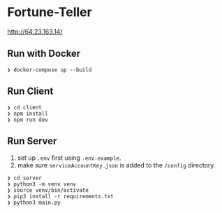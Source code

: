 # Fortune-Teller

http://64.23.163.14/

## Run with Docker

```shell
❯ docker-compose up --build
```

## Run Client

```shell
❯ cd client
❯ npm install
❯ npm run dev
```

## Run Server

1. set up `.env` first using `.env.example`.
2. make sure `serviceAccountKey.json` is added to the `/config` directory.

```shell
❯ cd server
❯ python3 -m venv venv
❯ source venv/bin/activate
❯ pip3 install -r requirements.txt
❯ python3 main.py
```
